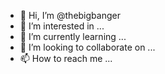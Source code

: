 - 👋 Hi, I’m @thebigbanger
- 👀 I’m interested in ...
- 🌱 I’m currently learning ...
- 💞️ I’m looking to collaborate on ...
- 📫 How to reach me ...

<!---
thebigbanger/thebigbanger is a ✨ special ✨ repository because its `README.md` (this file) appears on your GitHub profile.
You can click the Preview link to take a look at your changes.
--->
